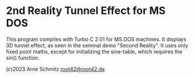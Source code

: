 2nd Reality Tunnel Effect for MS DOS
====================================

This program compiles with Turbo C 2.01 for MS DOS machines. It
displays 3D tunnel effect, as seen in the seminal demo "Second
Reality". It uses only fixed point maths, except for initializing the
sine-table, which requires the sin() function.

(c)2023 Arne Schmitz <root42@root42.de>
